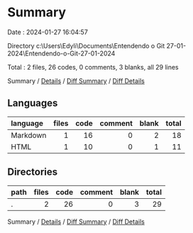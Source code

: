 # Summary

Date : 2024-01-27 16:04:57

Directory c:\\Users\\Edyli\\Documents\\Entendendo o Git 27-01-2024\\Entendendo-o-Git-27-01-2024

Total : 2 files,  26 codes, 0 comments, 3 blanks, all 29 lines

Summary / [Details](details.md) / [Diff Summary](diff.md) / [Diff Details](diff-details.md)

## Languages
| language | files | code | comment | blank | total |
| :--- | ---: | ---: | ---: | ---: | ---: |
| Markdown | 1 | 16 | 0 | 2 | 18 |
| HTML | 1 | 10 | 0 | 1 | 11 |

## Directories
| path | files | code | comment | blank | total |
| :--- | ---: | ---: | ---: | ---: | ---: |
| . | 2 | 26 | 0 | 3 | 29 |

Summary / [Details](details.md) / [Diff Summary](diff.md) / [Diff Details](diff-details.md)